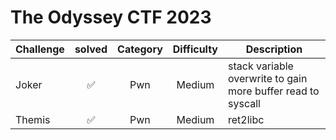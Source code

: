 # The Odyssey CTF 2023

| Challenge | solved | Category | Difficulty | Description | 
| --- | :---:  | :---: | :--: | --- |
| Joker | ✅ | Pwn | Medium | stack variable overwrite to gain more buffer read to syscall |
| Themis | ✅ | Pwn | Medium | ret2libc | 